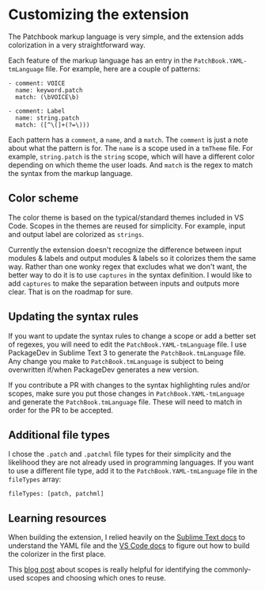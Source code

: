 # Customizing the extension
The Patchbook markup language is very simple, and the extension adds colorization in a very straightforward way.

Each feature of the markup language has an entry in the `PatchBook.YAML-tmLanguage` file. For example, here are a couple of patterns:

```
- comment: VOICE
  name: keyword.patch
  match: (\bVOICE\b)

- comment: Label
  name: string.patch
  match: ([^\(]+(?=\)))
```

Each pattern has a `comment`, a `name`, and a `match`. The `comment` is just a note about what the pattern is for. The `name` is a scope used in a `tmTheme` file. For example, `string.patch` is the `string` scope, which will have a different color depending on which theme the user loads. And `match` is the regex to match the syntax from the markup language.

## Color scheme
The color theme is based on the typical/standard themes included in VS Code. Scopes in the themes are reused for simplicity. For example, input and output label are colorized as `strings`. 

Currently the extension doesn't recognize the difference between input modules & labels and output modules & labels so it colorizes them the same way. Rather than one wonky regex that excludes what we don't want, the better way to do it is to use `captures` in the syntax definition. I would like to add `captures` to make the separation between inputs and outputs more clear. That is on the roadmap for sure. 

## Updating the syntax rules
If you want to update the syntax rules to change a scope or add a better set of regexes, you will need to edit the `PatchBook.YAML-tmLanguage` file. I use PackageDev in Sublime Text 3 to generate the `PatchBook.tmLanguage` file. Any change you make to `PatchBook.tmLanguage` is subject to being overwritten if/when PackageDev generates a new version.

If you contribute a PR with changes to the syntax highlighting rules and/or scopes, make sure you put those changes in `PatchBook.YAML-tmLanguage` and generate the `PatchBook.tmLanguage` file. These will need to match in order for the PR to be accepted.

## Additional file types
I chose the `.patch` and `.patchml` file types for their simplicity and the likelihood they are not already used in programming languages. If you want to use a different file type, add it to the `PatchBook.YAML-tmLanguage` file in the `fileTypes` array:

```
fileTypes: [patch, patchml]
```

## Learning resources
When building the extension, I relied heavily on the [Sublime Text docs](http://docs.sublimetext.info/en/latest/extensibility/syntaxdefs.html) to understand the YAML file and the [VS Code docs](https://code.visualstudio.com/docs/extensions/themes-snippets-colorizers#_adding-a-new-language-colorizer) to figure out how to build the colorizer in the first place.

This [blog post](https://www.apeth.com/nonblog/stories/textmatebundle.html) about scopes is really helpful for identifying the commonly-used scopes and choosing which ones to reuse.